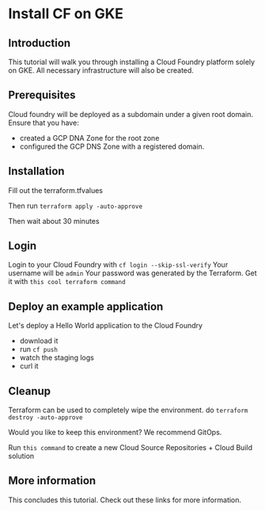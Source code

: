 # Install CF on GKE

## Introduction

This tutorial will walk you through installing a Cloud Foundry platform solely on GKE.
All necessary infrastructure will also be created.

## Prerequisites

Cloud foundry will be deployed as a subdomain under a given root domain.
Ensure that you have:

- created a GCP DNA Zone for the root zone
- configured the GCP DNS Zone with a registered domain.

## Installation

Fill out the terraform.tfvalues

Then run `terraform apply -auto-approve`

Then wait about 30 minutes

## Login

Login to your Cloud Foundry with `cf login --skip-ssl-verify`
Your username will be `admin`
Your password was generated by the Terraform. Get it with `this cool terraform command`

## Deploy an example application

Let's deploy a Hello World application to the Cloud Foundry
- download it
- run `cf push`
- watch the staging logs
- curl it

## Cleanup

Terraform can be used to completely wipe the environment. do `terraform destroy -auto-approve`

Would you like to keep this environment? We recommend GitOps.

Run `this command` to create a new Cloud Source Repositories + Cloud Build solution 

## More information

This concludes this tutorial.
Check out these links for more information.
